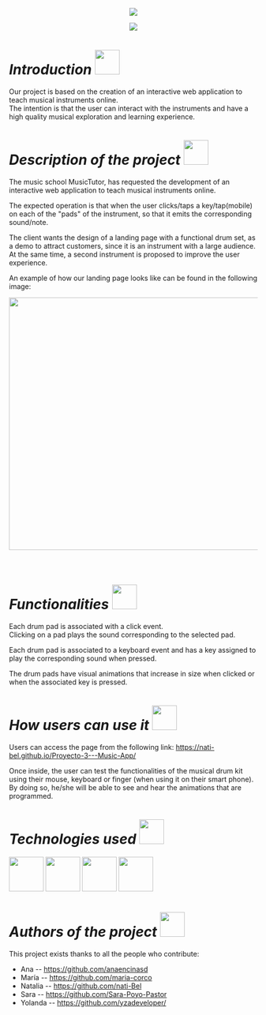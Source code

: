 <p align="center">
  <img src="https://github.com/nati-Bel/Proyecto-3---Music-App/assets/132446932/cedd430a-0a54-48fb-a199-bd3071d648d0"></p>

<p align="center"><img src="https://img.shields.io/badge/STATUS-FINISHED-GREEN"></p>
  
# *Introduction* <img width = 50px, height = 50px src="https://github.com/nati-Bel/Proyecto-3---Music-App/assets/132446932/f963cbe0-2639-4950-81d2-6f41e4f9a7f5">
Our project is based on the creation of an interactive web application to teach musical instruments online.<br>
The intention is that the user can interact with the instruments and have a high quality musical exploration and learning experience.
<br>
# *Description of the project* <img width = 50px, height = 50px src="https://github.com/nati-Bel/Proyecto-3---Music-App/assets/132446932/53786f41-5b13-4265-a20d-a478d3aaff27">
The music school MusicTutor, has requested the development of an interactive web application to teach musical instruments online. 

The expected operation is that when the user clicks/taps a key/tap(mobile) on each of the "pads" of the instrument, so that it emits the corresponding sound/note. 

The client wants the design of a landing page with a functional drum set, as a demo to attract customers, since it is an instrument with a large audience. At the same time, a second instrument is proposed to improve the user experience.

An example of how our landing page looks like can be found in the following image:
<p align="center">
<img width = 720px, height = 512px src= "https://github.com/nati-Bel/Proyecto-3---Music-App/assets/132446932/e942e24d-9a5a-4740-aa5d-e68785b4a98d"></p>
<br>

# *Functionalities* <img width = 50px, height = 50px src="https://github.com/nati-Bel/Proyecto-3---Music-App/assets/132446932/cd1cfd60-fde6-423f-a2b0-638571ee0b00">
Each drum pad is associated with a click event.<br>
Clicking on a pad plays the sound corresponding to the selected pad.

Each drum pad is associated to a keyboard event and has a key assigned to play the corresponding sound when pressed.

The drum pads have visual animations that increase in size when clicked or when the associated key is pressed.
<br>
# *How users can use it* <img width = 50px, height = 50px src="https://github.com/nati-Bel/Proyecto-3---Music-App/assets/132446932/267ff4c9-035a-4a54-8f0f-f708271c3538">
Users can access the page from the following link: https://nati-bel.github.io/Proyecto-3---Music-App/ <br>

Once inside, the user can test the functionalities of the musical drum kit using their mouse, keyboard or finger (when using it on their smart phone). By doing so, he/she will be able to see and hear the animations that are programmed.
<br>
# *Technologies used*  <img width = 50px, height = 50px src="https://github.com/nati-Bel/Proyecto-3---Music-App/assets/132446932/2b95686d-c3b6-4531-8d2b-949f40e82941">

<img width = 70px, height = 70px src="https://github.com/nati-Bel/Proyecto-3---Music-App/assets/132446932/22852c80-126f-48ba-b936-11fc13f88e89"> <img width = 70px, height = 70px src="https://github.com/nati-Bel/Proyecto-3---Music-App/assets/132446932/e10e887d-8201-47b9-b3a5-6b6d935c46f3"> <img width = 70px, height = 70px src="https://github.com/nati-Bel/Proyecto-3---Music-App/assets/132446932/5a6d57b3-16d4-4ee8-8109-d632269201c3"> <img width = 70px, height = 70px src="https://github.com/nati-Bel/Proyecto-3---Music-App/assets/132446932/040624dc-3b70-45c6-bad1-369515d17750">
<br>
# *Authors of the project* <img width = 50px, height = 50px src="https://github.com/nati-Bel/Proyecto-3---Music-App/assets/132446932/6a12045d-faf6-47a2-8ab1-9b40e99d660c">
This project exists thanks to all the people who contribute:
  - Ana -- https://github.com/anaencinasd
  - María -- https://github.com/maria-corco
  - Natalia -- https://github.com/nati-Bel
  - Sara -- https://github.com/Sara-Poyo-Pastor
  - Yolanda -- https://github.com/yzadeveloper/
